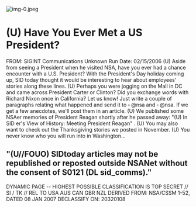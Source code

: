![img-0.jpeg](img-0.jpeg)

# (U) Have You Ever Met a US President? 

FROM: SIGINT Communications
Unknown
Run Date: 02/15/2006
(U) Aside from seeing a President when he visited NSA, have you ever had a chance encounter with a U.S. President? With the President's Day holiday coming up, SID today thought it would be interesting to hear about employees' stories along these lines.
(U) Perhaps you were jogging on the Mall in DC and came across President Carter or Clinton? Did you exchange words with Richard Nixon once in California? Let us know! Just write a couple of paragraphs relating what happened and send it to $\square$ @nsa and $\square$ @nsa. If we get a few anecdotes, we'll post them in an article.
(U) We published some NSAer memories of President Reagan shortly after he passed away: "(U) In SID er's View of History: Meeting President Reagan" .
(U) You may also want to check out the Thanksgiving stories we posted in November.
(U) You never know who you will run into in Washington...

## "(U//FOUO) SIDtoday articles may not be republished or reposted outside NSANet without the consent of S0121 (DL sid_comms)."

DYNAMIC PAGE -- HIGHEST POSSIBLE CLASSIFICATION IS TOP SECRET // SI / TK // REL TO USA AUS CAN GBR NZL DERIVED FROM: NSA/CSSM 1-52, DATED 08 JAN 2007 DECLASSIFY ON: 20320108
